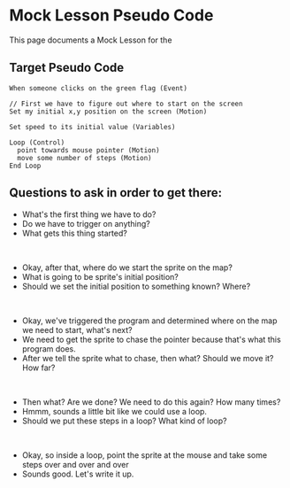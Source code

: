 # Mock Lesson Pseudo Code
This page documents a Mock Lesson for the 

## Target Pseudo Code

```
When someone clicks on the green flag (Event)

// First we have to figure out where to start on the screen
Set my initial x,y position on the screen (Motion)

Set speed to its initial value (Variables)

Loop (Control)
  point towards mouse pointer (Motion)
  move some number of steps (Motion)
End Loop
```

## Questions to ask in order to get there: 

* What's the first thing we have to do?
* Do we have to trigger on anything?
* What gets this thing started?  

<br>

* Okay, after that, where do we start the sprite on the map?
* What is going to be sprite's initial position?
* Should we set the initial position to something known?  Where?  
  
<br>

* Okay, we've triggered the program and determined where on the map we need to start, what's next?
* We need to get the sprite to chase the pointer because that's what this program does. 
* After we tell the sprite what to chase, then what?  Should we move it?  How far?  
   
<br>

* Then what?  Are we done?  We need to do this again?  How many times? 
* Hmmm, sounds a little bit like we could use a loop. 
* Should we put these steps in a loop?  What kind of loop?  
  
<br>

* Okay, so inside a loop, point the sprite at the mouse and take some steps over and over and over 
* Sounds good.  Let's write it up.   
